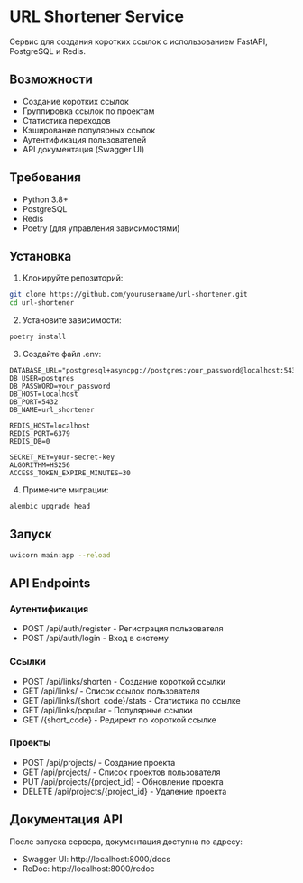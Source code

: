# URL Shortener Service

Сервис для создания коротких ссылок с использованием FastAPI, PostgreSQL и Redis.

## Возможности

- Создание коротких ссылок
- Группировка ссылок по проектам
- Статистика переходов
- Кэширование популярных ссылок
- Аутентификация пользователей
- API документация (Swagger UI)

## Требования

- Python 3.8+
- PostgreSQL
- Redis
- Poetry (для управления зависимостями)

## Установка

1. Клонируйте репозиторий:
```bash
git clone https://github.com/yourusername/url-shortener.git
cd url-shortener
```

2. Установите зависимости:
```bash
poetry install
```

3. Создайте файл .env:
```env
DATABASE_URL="postgresql+asyncpg://postgres:your_password@localhost:5432/url_shortener"
DB_USER=postgres
DB_PASSWORD=your_password
DB_HOST=localhost
DB_PORT=5432
DB_NAME=url_shortener

REDIS_HOST=localhost
REDIS_PORT=6379
REDIS_DB=0

SECRET_KEY=your-secret-key
ALGORITHM=HS256
ACCESS_TOKEN_EXPIRE_MINUTES=30
```

4. Примените миграции:
```bash
alembic upgrade head
```

## Запуск

```bash
uvicorn main:app --reload
```

## API Endpoints

### Аутентификация
- POST /api/auth/register - Регистрация пользователя
- POST /api/auth/login - Вход в систему

### Ссылки
- POST /api/links/shorten - Создание короткой ссылки
- GET /api/links/ - Список ссылок пользователя
- GET /api/links/{short_code}/stats - Статистика по ссылке
- GET /api/links/popular - Популярные ссылки
- GET /{short_code} - Редирект по короткой ссылке

### Проекты
- POST /api/projects/ - Создание проекта
- GET /api/projects/ - Список проектов пользователя
- PUT /api/projects/{project_id} - Обновление проекта
- DELETE /api/projects/{project_id} - Удаление проекта

## Документация API

После запуска сервера, документация доступна по адресу:
- Swagger UI: http://localhost:8000/docs
- ReDoc: http://localhost:8000/redoc 